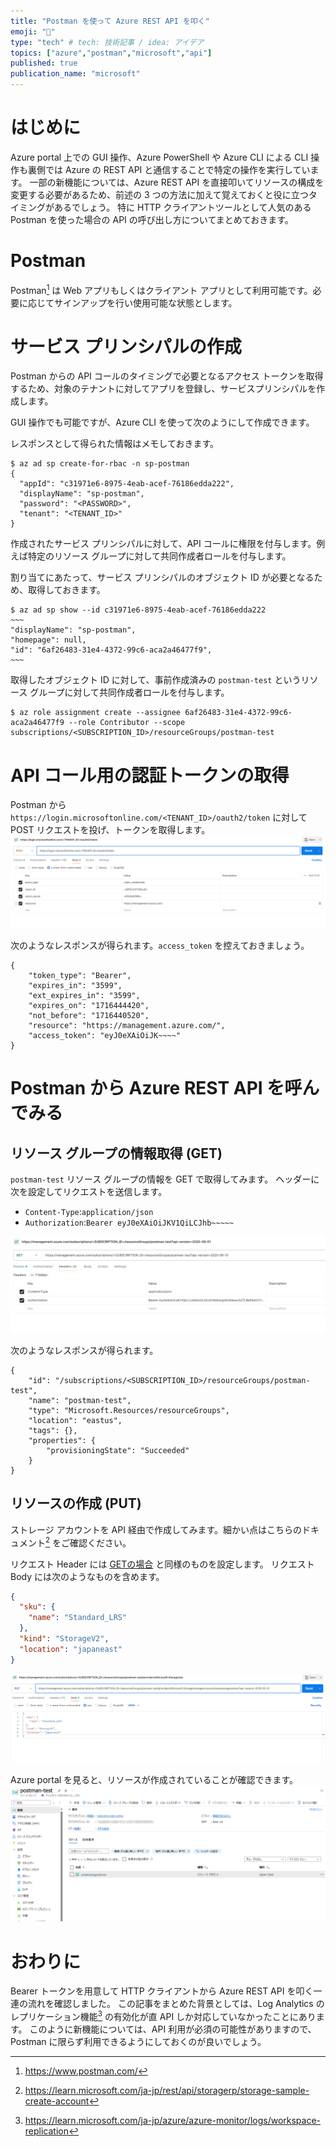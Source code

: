 ```yaml
---
title: "Postman を使って Azure REST API を叩く"
emoji: "📮"
type: "tech" # tech: 技術記事 / idea: アイデア
topics: ["azure","postman","microsoft","api"]
published: true
publication_name: "microsoft"
---
```


# はじめに
Azure portal 上での GUI 操作、Azure PowerShell や Azure CLI による CLI 操作も裏側では Azure の REST API と通信することで特定の操作を実行しています。
一部の新機能については、Azure REST API を直接叩いてリソースの構成を変更する必要があるため、前述の 3 つの方法に加えて覚えておくと役に立つタイミングがあるでしょう。
特に HTTP クライアントツールとして人気のある Postman を使った場合の API の呼び出し方についてまとめておきます。

# Postman 
Postman[^1] は Web アプリもしくはクライアント アプリとして利用可能です。必要に応じてサインアップを行い使用可能な状態とします。
[^1]:https://www.postman.com/

# サービス プリンシパルの作成
Postman からの API コールのタイミングで必要となるアクセス トークンを取得するため、対象のテナントに対してアプリを登録し、サービスプリンシパルを作成します。

GUI 操作でも可能ですが、Azure CLI を使って次のようにして作成できます。

レスポンスとして得られた情報はメモしておきます。
```
$ az ad sp create-for-rbac -n sp-postman
{
  "appId": "c31971e6-8975-4eab-acef-76186edda222",
  "displayName": "sp-postman",
  "password": "<PASSWORD>",
  "tenant": "<TENANT_ID>"
}
```

作成されたサービス プリンシパルに対して、API コールに権限を付与します。例えば特定のリソース グループに対して共同作成者ロールを付与します。

割り当てにあたって、サービス プリンシパルのオブジェクト ID が必要となるため、取得しておきます。
```
$ az ad sp show --id c31971e6-8975-4eab-acef-76186edda222
~~~
"displayName": "sp-postman",
"homepage": null,
"id": "6af26483-31e4-4372-99c6-aca2a46477f9",
~~~

```
取得したオブジェクト ID に対して、事前作成済みの `postman-test` というリソース グループに対して共同作成者ロールを付与します。

```
$ az role assignment create --assignee 6af26483-31e4-4372-99c6-aca2a46477f9 --role Contributor --scope subscriptions/<SUBSCRIPTION_ID>/resourceGroups/postman-test

```

# API コール用の認証トークンの取得
Postman から `https://login.microsoftonline.com/<TENANT_ID>/oauth2/token` に対して POST リクエストを投げ、トークンを取得します。 
![](/images/20240523-postman-azure-rest-api/token.png)

次のようなレスポンスが得られます。`access_token` を控えておきましょう。

```
{
    "token_type": "Bearer",
    "expires_in": "3599",
    "ext_expires_in": "3599",
    "expires_on": "1716444420",
    "not_before": "1716440520",
    "resource": "https://management.azure.com/",
    "access_token": "eyJ0eXAiOiJK~~~~"
}
```

# Postman から Azure REST API を呼んでみる

## リソース グループの情報取得 (GET)
`postman-test` リソース グループの情報を GET で取得してみます。
ヘッダーに次を設定してリクエストを送信します。
- `Content-Type`:`application/json`
- `Authorization`:`Bearer eyJ0eXAiOiJKV1QiLCJhb~~~~~`

![](/images/20240523-postman-azure-rest-api/GET-RG.png)

次のようなレスポンスが得られます。
```
{
    "id": "/subscriptions/<SUBSCRIPTION_ID>/resourceGroups/postman-test",
    "name": "postman-test",
    "type": "Microsoft.Resources/resourceGroups",
    "location": "eastus",
    "tags": {},
    "properties": {
        "provisioningState": "Succeeded"
    }
}
```

## リソースの作成 (PUT)
ストレージ アカウントを API 経由で作成してみます。細かい点はこちらのドキュメント[^2] をご確認ください。
[^2]:https://learn.microsoft.com/ja-jp/rest/api/storagerp/storage-sample-create-account


リクエスト Header には [GETの場合](#リソース-グループの情報取得-get) と同様のものを設定します。
リクエスト Body には次のようなものを含めます。
```json
{
  "sku": {
    "name": "Standard_LRS"
  },
  "kind": "StorageV2",
  "location": "japaneast"
}
```
![](/images/20240523-postman-azure-rest-api/putreq.png)

Azure portal を見ると、リソースが作成されていることが確認できます。
![](/images/20240523-postman-azure-rest-api/portal-strg.png)

# おわりに
Bearer トークンを用意して HTTP クライアントから Azure REST API を叩く一連の流れを確認しました。
この記事をまとめた背景としては、Log Analytics のレプリケーション機能[^3] の有効化が直 API しか対応していなかったことにあります。
このように新機能については、API 利用が必須の可能性がありますので、Postman に限らず利用できるようにしておくのが良いでしょう。
[^3]:https://learn.microsoft.com/ja-jp/azure/azure-monitor/logs/workspace-replication